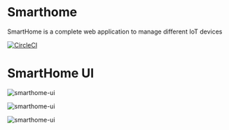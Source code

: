 # Smarthome
SmartHome is a complete web application to manage different IoT devices

[![CircleCI](https://circleci.com/gh/cecchisandrone/smarthome.svg?style=svg)](https://circleci.com/gh/cecchisandrone/smarthome)

# SmartHome UI

![smarthome-ui](http://prntscr.com/qemrn3 "Dashboard")

![smarthome-ui](https://image.prntscr.com/image/1Q3OFMYXQraOAi_dIO9kyA.png "Cameras")

![smarthome-ui](http://prntscr.com/qemt3e "Metrics")
